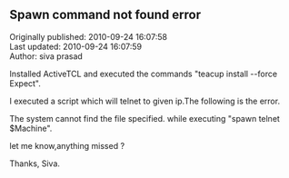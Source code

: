 ## Spawn command not found error  
Originally published: 2010-09-24 16:07:58  
Last updated: 2010-09-24 16:07:59  
Author: siva prasad  
  
Installed ActiveTCL and executed the commands "teacup install --force Expect".


I executed a script which will telnet to given ip.The following is the error.


The system cannot find the file specified.
    while executing
"spawn telnet $Machine".

let me know,anything missed ?

Thanks,
Siva.
